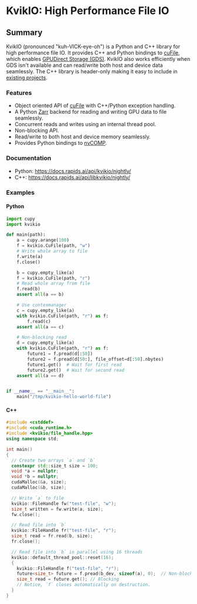 # KvikIO: High Performance File IO

## Summary

KvikIO (pronounced "kuh-VICK-eye-oh") is a Python and C++ library for high performance file IO. It provides C++ and Python
bindings to [cuFile](https://docs.nvidia.com/gpudirect-storage/api-reference-guide/index.html),
which enables [GPUDirect Storage (GDS)](https://developer.nvidia.com/blog/gpudirect-storage/).
KvikIO also works efficiently when GDS isn't available and can read/write both host and device data seamlessly.
The C++ library is header-only making it easy to include in [existing projects](https://github.com/rapidsai/kvikio/blob/HEAD/cpp/examples/downstream/).


### Features

* Object oriented API of [cuFile](https://docs.nvidia.com/gpudirect-storage/api-reference-guide/index.html) with C++/Python exception handling.
* A Python [Zarr](https://zarr.readthedocs.io/en/stable/) backend for reading and writing GPU data to file seamlessly.
* Concurrent reads and writes using an internal thread pool.
* Non-blocking API.
* Read/write to both host and device memory seamlessly.
* Provides Python bindings to [nvCOMP](https://github.com/NVIDIA/nvcomp).


### Documentation
 * Python: <https://docs.rapids.ai/api/kvikio/nightly/>
 * C++: <https://docs.rapids.ai/api/libkvikio/nightly/>


### Examples

#### Python
```python
import cupy
import kvikio

def main(path):
    a = cupy.arange(100)
    f = kvikio.CuFile(path, "w")
    # Write whole array to file
    f.write(a)
    f.close()

    b = cupy.empty_like(a)
    f = kvikio.CuFile(path, "r")
    # Read whole array from file
    f.read(b)
    assert all(a == b)

    # Use contexmanager
    c = cupy.empty_like(a)
    with kvikio.CuFile(path, "r") as f:
        f.read(c)
    assert all(a == c)

    # Non-blocking read
    d = cupy.empty_like(a)
    with kvikio.CuFile(path, "r") as f:
        future1 = f.pread(d[:50])
        future2 = f.pread(d[50:], file_offset=d[:50].nbytes)
        future1.get()  # Wait for first read
        future2.get()  # Wait for second read
    assert all(a == d)


if __name__ == "__main__":
    main("/tmp/kvikio-hello-world-file")
```

#### C++
```c++
#include <cstddef>
#include <cuda_runtime.h>
#include <kvikio/file_handle.hpp>
using namespace std;

int main()
{
  // Create two arrays `a` and `b`
  constexpr std::size_t size = 100;
  void *a = nullptr;
  void *b = nullptr;
  cudaMalloc(&a, size);
  cudaMalloc(&b, size);

  // Write `a` to file
  kvikio::FileHandle fw("test-file", "w");
  size_t written = fw.write(a, size);
  fw.close();

  // Read file into `b`
  kvikio::FileHandle fr("test-file", "r");
  size_t read = fr.read(b, size);
  fr.close();

  // Read file into `b` in parallel using 16 threads
  kvikio::default_thread_pool::reset(16);
  {
    kvikio::FileHandle f("test-file", "r");
    future<size_t> future = f.pread(b_dev, sizeof(a), 0);  // Non-blocking
    size_t read = future.get(); // Blocking
    // Notice, `f` closes automatically on destruction.
  }
}
```
